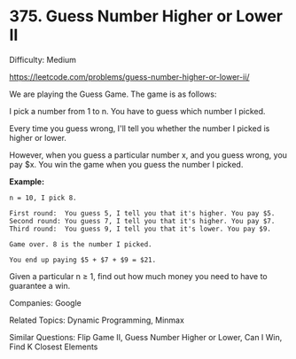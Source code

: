 # 375. Guess Number Higher or Lower II

Difficulty: Medium

https://leetcode.com/problems/guess-number-higher-or-lower-ii/

We are playing the Guess Game. The game is as follows:

I pick a number from 1 to n. You have to guess which number I picked.

Every time you guess wrong, I'll tell you whether the number I picked is higher or lower.

However, when you guess a particular number x, and you guess wrong, you pay $x. You win the game when you guess the number I picked.

**Example:**
```
n = 10, I pick 8.

First round:  You guess 5, I tell you that it's higher. You pay $5.
Second round: You guess 7, I tell you that it's higher. You pay $7.
Third round:  You guess 9, I tell you that it's lower. You pay $9.

Game over. 8 is the number I picked.

You end up paying $5 + $7 + $9 = $21.
```
Given a particular n ≥ 1, find out how much money you need to have to guarantee a win.

Companies: Google

Related Topics: Dynamic Programming, Minmax

Similar Questions: Flip Game II, Guess Number Higher or Lower, Can I Win, Find K Closest Elements
